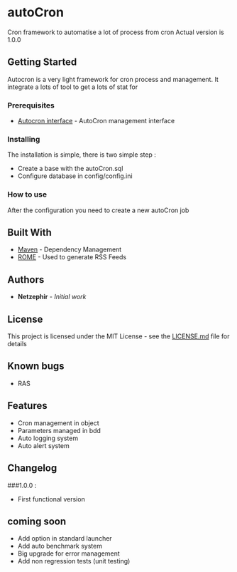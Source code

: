 # autoCron
Cron framework to automatise a lot of process from cron
Actual version is 1.0.0

## Getting Started
Autocron is a very light framework for cron process and management.
It integrate a lots of tool to get a lots of stat for

### Prerequisites
* [Autocron interface](https://github.com/netzephir/autoCronInterface) - AutoCron management interface

### Installing
The installation is simple, there is two simple step :
* Create a base with the autoCron.sql 
* Configure database in config/config.ini
### How to use
After the configuration you need to create a new autoCron job 


## Built With

* [Maven](https://maven.apache.org/) - Dependency Management
* [ROME](https://rometools.github.io/rome/) - Used to generate RSS Feeds

## Authors

* **Netzephir** - *Initial work*
## License

This project is licensed under the MIT License - see the [LICENSE.md](LICENSE.md) file for details
## Known bugs
* RAS

## Features
* Cron management in object
* Parameters managed in bdd
* Auto logging system
* Auto alert system

## Changelog
###1.0.0 : 
- First functional version

## coming soon
* Add option in standard launcher 
* Add auto benchmark system
* Big upgrade for error management
* Add non regression tests (unit testing)


